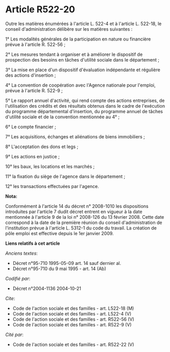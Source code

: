 # Article R522-20

Outre les matières énumérées à l'article L. 522-4 et à l'article L. 522-18, le conseil d'administration délibère sur les
matières suivantes :

1° Les modalités générales de la participation en nature ou financière prévue à l'article R. 522-56 ;

2° Les mesures tendant à organiser et à améliorer le dispositif de prospection des besoins en tâches d'utilité sociale dans
le département ;

3° La mise en place d'un dispositif d'évaluation indépendante et régulière des actions d'insertion ;

4° La convention de coopération avec l'Agence nationale pour l'emploi, prévue à l'article R. 522-9 ;

5° Le rapport annuel d'activité, qui rend compte des actions entreprises, de l'utilisation des crédits et des résultats
obtenus dans le cadre de l'exécution du programme départemental d'insertion, du programme annuel de tâches d'utilité sociale
et de la convention mentionnée au 4°  ;

6° Le compte financier ;

7° Les acquisitions, échanges et aliénations de biens immobiliers ;

8° L'acceptation des dons et legs ;

9° Les actions en justice ;

10° les baux, les locations et les marchés ;

11° la fixation du siège de l'agence dans le département ;

12° les transactions effectuées par l'agence.

**Nota:**

Conformément à l'article 14 du décret n° 2008-1010 les dispositions introduites par l'article 7 dudit décret entrent en
vigueur à la date mentionnée à l'article 9 de la loi n° 2008-126 du 13 février 2008. Cette date correspond à la date de la
première réunion du conseil d'administration de l'institution prévue à l'article L. 5312-1 du code du travail. La création de
pôle emploi est effective depuis le 1er janvier 2009.

**Liens relatifs à cet article**

_Anciens textes_:

  - Décret n°95-710 1995-05-09 art. 14 sauf dernier al.
  - Décret n°95-710 du 9 mai 1995 - art. 14 (Ab)

_Codifié par_:

  - Décret n°2004-1136 2004-10-21

_Cite_:

  - Code de l'action sociale et des familles - art. L522-18 (M)
  - Code de l'action sociale et des familles - art. L522-4 (V)
  - Code de l'action sociale et des familles - art. R522-56 (V)
  - Code de l'action sociale et des familles - art. R522-9 (V)

_Cité par_:

  - Code de l'action sociale et des familles - art. R522-22 (V)
